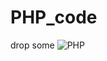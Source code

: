 # PHP_code
drop some    ![PHP](https://img.shields.io/badge/PHP-777BB4?style=for-the-badge&logo=php&logoColor=white)
